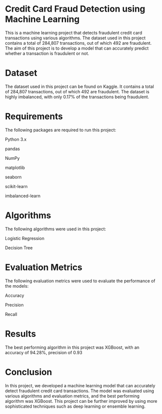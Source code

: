 # Credit Card Fraud Detection using Machine Learning

This is a machine learning project that detects fraudulent credit card transactions using various algorithms. The dataset used in this project contains a total of 284,807 transactions, out of which 492 are fraudulent. The aim of this project is to develop a model that can accurately predict whether a transaction is fraudulent or not.

# Dataset

The dataset used in this project can be found on Kaggle. It contains a total of 284,807 transactions, out of which 492 are fraudulent. The dataset is highly imbalanced, with only 0.17% of the transactions being fraudulent.

 # Requirements

The following packages are required to run this project:

Python 3.x

pandas

NumPy

matplotlib

seaborn

scikit-learn

imbalanced-learn

# Algorithms

The following algorithms were used in this project:

Logistic Regression

Decision Tree


# Evaluation Metrics

The following evaluation metrics were used to evaluate the performance of the models:

Accuracy

Precision

Recall


# Results

The best performing algorithm in this project was XGBoost, with an accuracy of 94.28%, precision of 0.93

# Conclusion

In this project, we developed a machine learning model that can accurately detect fraudulent credit card transactions. The model was evaluated using various algorithms and evaluation metrics, and the best performing algorithm was XGBoost. This project can be further improved by using more sophisticated techniques such as deep learning or ensemble learning.
